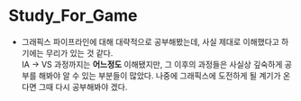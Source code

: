 # Study_For_Game

 * 그래픽스 파이프라인에 대해 대략적으로 공부해봤는데, 사실 제대로 이해했다고 하기에는 무리가 있는 것 같다.<br>
 IA -> VS 과정까지는 **어느정도** 이해됐지만, 그 이후의 과정들은 사실상 깊숙하게 공부를 해봐야 알 수 있는 부분들이 많았다.
 나중에 그래픽스에 도전하게 될 계기가 온다면 그때 다시 공부해봐야 겠다.<br>
 <br>
